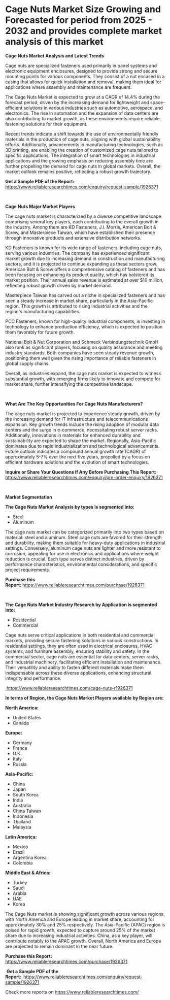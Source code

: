 <p><h1>Cage Nuts Market Size Growing and Forecasted for period from 2025 - 2032 and provides complete market analysis of this market</h1></p><p><strong>Cage Nuts Market Analysis and Latest Trends</strong></p>
<p><p>Cage nuts are specialized fasteners used primarily in panel systems and electronic equipment enclosures, designed to provide strong and secure mounting points for various components. They consist of a nut encased in a casing that allows for quick installation and removal, making them ideal for applications where assembly and maintenance are frequent.</p><p>The Cage Nuts Market is expected to grow at a CAGR of 14.4% during the forecast period, driven by the increasing demand for lightweight and space-efficient solutions in various industries such as automotive, aerospace, and electronics. The rise in automation and the expansion of data centers are also contributing to market growth, as these environments require reliable fastening solutions for their equipment.</p><p>Recent trends indicate a shift towards the use of environmentally friendly materials in the production of cage nuts, aligning with global sustainability efforts. Additionally, advancements in manufacturing technologies, such as 3D printing, are enabling the creation of customized cage nuts tailored to specific applications. The integration of smart technologies in industrial applications and the growing emphasis on reducing assembly time are further propelling the demand for cage nuts in global markets. Overall, the market outlook remains positive, reflecting a robust growth trajectory.</p></p>
<p><strong>Get a Sample PDF of the Report:&nbsp;</strong> <a href="https://www.reliableresearchtimes.com/enquiry/request-sample/1926371?utm_campaign=3355&utm_medium=2&utm_source=Github&utm_content=ia&utm_term=28032025&utm_id=cage-nuts">https://www.reliableresearchtimes.com/enquiry/request-sample/1926371</a></p>
<p>&nbsp;</p>
<p><strong>Cage Nuts Major Market Players</strong></p>
<p><p>The cage nuts market is characterized by a diverse competitive landscape comprising several key players, each contributing to the overall growth in the industry. Among them are KD Fasteners, J.I. Morris, American Bolt & Screw, and Masterpiece Taiwan, which have established their presence through innovative products and extensive distribution networks.</p><p>KD Fasteners is known for its wide range of fasteners, including cage nuts, serving various industries. The company has experienced significant market growth due to increasing demand in construction and manufacturing sectors, and it is projected to continue expanding as these sectors grow. American Bolt & Screw offers a comprehensive catalog of fasteners and has been focusing on enhancing its product quality, which has bolstered its market position. Their annual sales revenue is estimated at over $10 million, reflecting robust growth driven by market demand.</p><p>Masterpiece Taiwan has carved out a niche in specialized fasteners and has seen a steady increase in market share, particularly in the Asia-Pacific region. This growth is attributed to rising industrial activities and the region's manufacturing capabilities.</p><p>PCC Fasteners, known for high-quality industrial components, is investing in technology to enhance production efficiency, which is expected to position them favorably for future growth.</p><p>National Bolt & Nut Corporation and Schmeck Verbindungstechnik GmbH also rank as significant players, focusing on quality assurance and meeting industry standards. Both companies have seen steady revenue growth, positioning them well given the rising importance of reliable fasteners in global supply chains.</p><p>Overall, as industries expand, the cage nuts market is expected to witness substantial growth, with emerging firms likely to innovate and compete for market share, further intensifying the competitive landscape.</p></p>
<p>&nbsp;</p>
<p><strong>What Are The Key Opportunities For Cage Nuts Manufacturers?</strong></p>
<p><p>The cage nuts market is projected to experience steady growth, driven by the increasing demand for IT infrastructure and telecommunications expansion. Key growth trends include the rising adoption of modular data centers and the surge in e-commerce, necessitating robust server racks. Additionally, innovations in materials for enhanced durability and sustainability are expected to shape the market. Regionally, Asia-Pacific dominates due to rapid industrialization and technological advancements. Future outlook indicates a compound annual growth rate (CAGR) of approximately 5-7% over the next five years, propelled by a focus on efficient hardware solutions and the evolution of smart technologies.</p></p>
<p><strong>Inquire or Share Your Questions If Any Before Purchasing This Report:</strong> <a href="https://www.reliableresearchtimes.com/enquiry/pre-order-enquiry/1926371?utm_campaign=3355&utm_medium=2&utm_source=Github&utm_content=ia&utm_term=28032025&utm_id=cage-nuts">https://www.reliableresearchtimes.com/enquiry/pre-order-enquiry/1926371</a></p>
<p>&nbsp;</p>
<p><strong>Market Segmentation</strong></p>
<p><strong>The Cage Nuts Market Analysis by types is segmented into:</strong></p>
<p><ul><li>Steel</li><li>Aluminum</li></ul></p>
<p><p>The cage nuts market can be categorized primarily into two types based on material: steel and aluminum. Steel cage nuts are favored for their strength and durability, making them suitable for heavy-duty applications in industrial settings. Conversely, aluminum cage nuts are lighter and more resistant to corrosion, appealing for use in electronics and applications where weight reduction is crucial. Each type serves distinct industries, driven by performance characteristics, environmental considerations, and specific project requirements.</p></p>
<p><strong>Purchase this Report:&nbsp;</strong><a href="https://www.reliableresearchtimes.com/purchase/1926371?utm_campaign=3355&utm_medium=2&utm_source=Github&utm_content=ia&utm_term=28032025&utm_id=cage-nuts">https://www.reliableresearchtimes.com/purchase/1926371</a></p>
<p>&nbsp;</p>
<p><strong>The Cage Nuts Market Industry Research by Application is segmented into:</strong></p>
<p><ul><li>Residential</li><li>Commercial</li></ul></p>
<p><p>Cage nuts serve critical applications in both residential and commercial markets, providing secure fastening solutions in various constructions. In residential settings, they are often used in electrical enclosures, HVAC systems, and furniture assembly, ensuring stability and safety. In the commercial sector, cage nuts are essential for data centers, server racks, and industrial machinery, facilitating efficient installation and maintenance. Their versatility and ability to fasten different materials make them indispensable across these diverse applications, enhancing structural integrity and performance.</p></p>
<p><a href="https://www.reliableresearchtimes.com/cage-nuts-r1926371?utm_campaign=3355&utm_medium=2&utm_source=Github&utm_content=ia&utm_term=28032025&utm_id=cage-nuts">&nbsp;https://www.reliableresearchtimes.com/cage-nuts-r1926371</a></p>
<p><strong>In terms of Region, the Cage Nuts Market Players available by Region are:</strong></p>
<p>
    <p> <strong> North America: </strong>
        <ul>
            <li>United States</li>
            <li>Canada</li>
        </ul>
        </p> 
    <p> <strong> Europe: </strong>
        <ul>
            <li>Germany</li>
            <li>France</li>
            <li>U.K.</li>
            <li>Italy</li>
            <li>Russia</li>
        </ul>
        </p> 
    <p> <strong> Asia-Pacific: </strong>
        <ul>
            <li>China</li>
            <li>Japan</li>
            <li>South Korea</li>
            <li>India</li>
            <li>Australia</li>
            <li>China Taiwan</li>
            <li>Indonesia</li>
            <li>Thailand</li>
            <li>Malaysia</li>
        </ul>
        </p> 
    <p> <strong> Latin America: </strong>
        <ul>
            <li>Mexico</li>
            <li>Brazil</li>
            <li>Argentina Korea</li>
            <li>Colombia</li>
        </ul>
        </p> 
    <p> <strong> Middle East & Africa: </strong>
        <ul>
            <li>Turkey</li>
            <li>Saudi</li>
            <li>Arabia</li>
            <li>UAE</li>
            <li>Korea</li>
        </ul>
    </p>
    </p>
<p><p>The Cage Nuts market is showing significant growth across various regions, with North America and Europe leading in market share, accounting for approximately 30% and 25% respectively. The Asia-Pacific (APAC) region is poised for rapid growth, expected to capture around 25% of the market share due to increasing industrial activities. China, as a key player, will contribute notably to the APAC growth. Overall, North America and Europe are projected to remain dominant in the near future.</p></p>
<p><strong>Purchase this Report: </strong><a href="https://www.reliableresearchtimes.com/purchase/1926371?utm_campaign=3355&utm_medium=2&utm_source=Github&utm_content=ia&utm_term=28032025&utm_id=cage-nuts">https://www.reliableresearchtimes.com/purchase/1926371</a></p>
<p>&nbsp;<strong>Get a Sample PDF of the Report:&nbsp;&nbsp;</strong><a href="https://www.reliableresearchtimes.com/enquiry/request-sample/1926371?utm_campaign=3355&utm_medium=2&utm_source=Github&utm_content=ia&utm_term=28032025&utm_id=cage-nuts">https://www.reliableresearchtimes.com/enquiry/request-sample/1926371</a></p>
<p><strong></strong></p>
<p>Check more reports on <a href="https://www.reliableresearchtimes.com/?utm_campaign=3355&utm_medium=2&utm_source=Github&utm_content=ia&utm_term=28032025&utm_id=cage-nuts">https://www.reliableresearchtimes.com/</a></p>